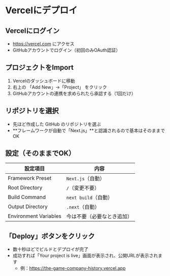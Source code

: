 # Vercelにデプロイ

## Vercelにログイン

- https://vercel.com にアクセス
- GitHubアカウントでログイン（初回のみOAuth認証）

## プロジェクトをImport

1. Vercelのダッシュボードに移動
2. 右上の 「Add New」→「Project」 をクリック
3. GitHubアカウントの連携を求められたら承認する（1回だけ）

## リポジトリを選択

- 先ほど作成した GitHub のリポジトリを選ぶ
- **フレームワークが自動で「Next.js」**と認識されるので基本はそのままでOK

## 設定（そのままでOK）

| 設定項目              | 内容                       |
| --------------------- | -------------------------- |
| Framework Preset      | `Next.js`（自動）          |
| Root Directory        | `/`（変更不要）            |
| Build Command         | `next build`（自動）       |
| Output Directory      | `.next`（自動）            |
| Environment Variables | 今は不要（必要なとき追加） |

## 「Deploy」ボタンをクリック

- 数十秒ほどでビルドとデプロイが完了
- 成功すれば「Your project is live」画面が表示され、公開URLが表示されます
  - 例：https://the-game-company-history.vercel.app
